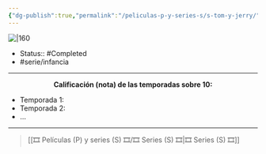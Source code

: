 ```yaml
---
{"dg-publish":true,"permalink":"/peliculas-p-y-series-s/s-tom-y-jerry/"}
---
```



![|160](https://m.media-amazon.com/images/M/MV5BMjA3NzUwNjQwOF5BMl5BanBnXkFtZTcwMTcwNTYyMQ@@._V1_SX300.jpg)

- Status:: #Completed 
- #serie/infancia 

---

**<center>Calificación (nota) de las temporadas sobre 10:</center>**

- Temporada 1: 
- Temporada 2: 
- ...

---

> [[🎞️ Películas (P) y series (S) 🎞️/🎞️ Series (S) 🎞️\|🎞️ Series (S) 🎞️]]